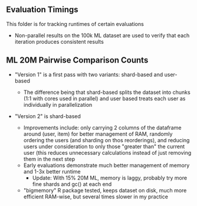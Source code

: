 ## Evaluation Timings 

This folder is for tracking runtimes of certain evaluations

- Non-parallel results on the 100k ML dataset are used to verify that each iteration produces consistent results

## ML 20M Pairwise Comparison Counts

- "Version 1" is a first pass with two variants: shard-based and user-based
    - The difference being that shard-based splits the dataset into chunks (1:1 with cores used in parallel) and user based treats each user as individually in parallelization
    
- "Version 2" is shard-based
    - Improvements include: only carrying 2 columns of the dataframe around (user, item) for better management of RAM, randomly ordering the users (and sharding on thos reorderings), and reducing users under consideration to only those "greater than" the current user (this reduces unnecessary calculations instead of just removing them in the next step
    - Early evaluations demonstrate much better management of memory and 1-3x better runtime
        - Update: With 15% 20M ML, memory is laggy, probably try more fine shards and gc() at each end
    - "bigmemory" R package tested, keeps dataset on disk, much more efficient RAM-wise, but several times slower in my practice
